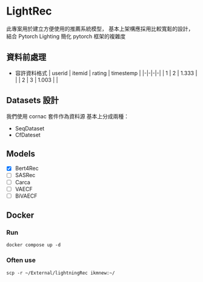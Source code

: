 # LightRec
此專案用於建立方便使用的推薦系統模型，
基本上架構應採用比較寬鬆的設計，
結合 Pytorch Lighting 簡化 pytorch 框架的複雜度

## 資料前處理
- 容許資料格式
    | userid | itemid | rating | timestemp |
    |-|-|-|-|
    | 1 | 2 | 1.333 |  |
    | 2 | 3 | 1.003 |  |

## Datasets 設計
我們使用 cornac 套件作為資料源
基本上分成兩種：
- SeqDataset
- CfDateset

## Models
- [x] Bert4Rec
- [ ] SASRec
- [ ] Carca
- [ ] VAECF
- [ ] BiVAECF

## Docker
### Run
```
docker compose up -d
```

### Often use
```
scp -r ~/External/lightningRec ikmnew:~/
```